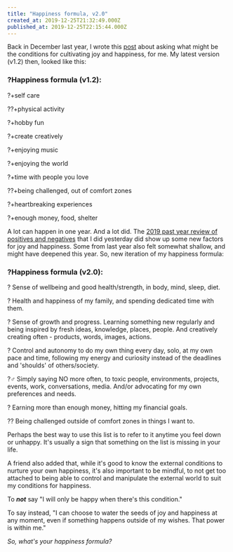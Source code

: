 ```yaml
---
title: "Happiness formula, v2.0"
created_at: 2019-12-25T21:32:49.000Z
published_at: 2019-12-25T22:15:44.000Z
---
```

Back in December last year, I wrote this [post](https://200wordsaday.com/words/conditions-for-joy-and-happiness-4405c0c9f8fcd138) about asking what might be the conditions for cultivating joy and happiness, for me. My latest version (v1.2) then, looked like this:

  

### ?Happiness formula (v1.2):

?+self care

??+physical activity

?+hobby fun

?+create creatively

?+enjoying music

?+enjoying the world

?+time with people you love

??+being challenged, out of comfort zones

?+heartbreaking experiences

?+enough money, food, shelter

  

A lot can happen in one year. And a lot did. The [2019 past year review of positives and negatives](https://200wordsaday.com/words/2019-past-year-review-of-positives-negatives-333165e021045b3a57) that I did yesterday did show up some new factors for joy and happiness. Some from last year also felt somewhat shallow, and might have deepened this year. So, new iteration of my happiness formula:

  

### ?Happiness formula (v2.0):

? Sense of wellbeing and good health/strength, in body, mind, sleep, diet.

? Health and happiness of my family, and spending dedicated time with them.

? Sense of growth and progress. Learning something new regularly and being inspired by fresh ideas, knowledge, places, people. And creatively creating often - products, words, images, actions.

? Control and autonomy to do my own thing every day, solo, at my own pace and time, following my energy and curiosity instead of the deadlines and 'shoulds' of others/society.

?‍♂️ Simply saying NO more often, to toxic people, environments, projects, events, work, conversations, media. And/or advocating for my own preferences and needs. 

? Earning more than enough money, hitting my financial goals.

?? Being challenged outside of comfort zones in things I want to.

  

Perhaps the best way to use this list is to refer to it anytime you feel down or unhappy. It's usually a sign that something on the list is missing in your life. 

  

A friend also added that, while it's good to know the external conditions to nurture your own happiness, it's also important to be mindful, to not get too attached to being able to control and manipulate the external world to suit my conditions for happiness. 

  

To _**not**_ say "I will only be happy when there's this condition."

To say instead, "I can choose to water the seeds of joy and happiness at any moment, even if something happens outside of my wishes. That power is within me."

  

_So, what's your happiness formula?_
